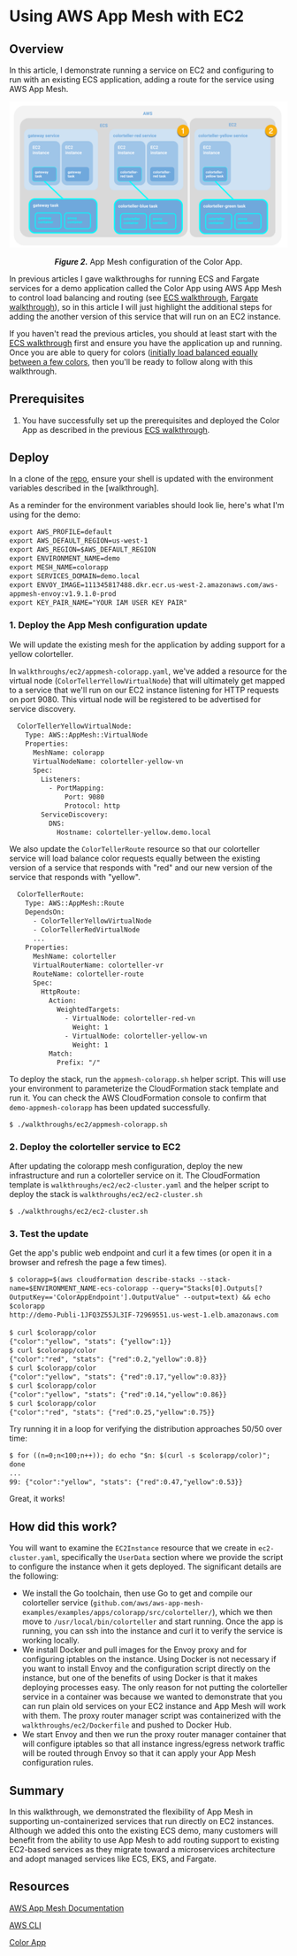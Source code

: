# Using AWS App Mesh with EC2

## Overview

In this article, I demonstrate running a service on EC2 and configuring to run with an existing ECS application, adding a route for the service using AWS App Mesh.

![](img/appmesh-ec2-colorapp-demo.png)
<p align="center"><b><i>Figure 2.</i></b> App Mesh configuration of the Color App.</p>

In previous articles I gave walkthroughs for running ECS and Fargate services for a demo application called the Color App using AWS App Mesh to control load balancing and routing (see [ECS walkthrough], [Fargate walkthrough]), so in this article I will just highlight the additional steps for adding the another version of this service that will run on an EC2 instance.

If you haven't read the previous articles, you should at least start with the [ECS walkthrough] first and ensure you have the application up and running. Once you are able to query for colors ([initially load balanced equally between a few colors](https://github.com/aws/aws-app-mesh-examples/blob/master/examples/apps/colorapp/servicemesh/appmesh-colorapp.yaml#L127-L132), then you'll be ready to follow along with this walkthrough.

## Prerequisites

1. You have successfully set up the prerequisites and deployed the Color App as described in the previous [ECS walkthrough].

## Deploy

In a clone of the [repo], ensure your shell is updated with the environment variables described in the [walkthrough].

As a reminder for the environment variables should look lie, here's what I'm using for the demo:

```
export AWS_PROFILE=default
export AWS_DEFAULT_REGION=us-west-1
export AWS_REGION=$AWS_DEFAULT_REGION
export ENVIRONMENT_NAME=demo
export MESH_NAME=colorapp
export SERVICES_DOMAIN=demo.local
export ENVOY_IMAGE=111345817488.dkr.ecr.us-west-2.amazonaws.com/aws-appmesh-envoy:v1.9.1.0-prod
export KEY_PAIR_NAME="YOUR IAM USER KEY PAIR"
```

### 1. Deploy the App Mesh configuration update

We will update the existing mesh for the application by adding support for a yellow colorteller.

In `walkthroughs/ec2/appmesh-colorapp.yaml`, we've added a resource for the virtual node (`ColorTellerYellowVirtualNode`) that will ultimately get mapped to a service that we'll run on our EC2 instance listening for HTTP requests on port 9080. This virtual node will be registered to be advertised for service discovery.

```
  ColorTellerYellowVirtualNode:
    Type: AWS::AppMesh::VirtualNode
    Properties:
      MeshName: colorapp
      VirtualNodeName: colorteller-yellow-vn
      Spec:
        Listeners:
          - PortMapping:
              Port: 9080
              Protocol: http
        ServiceDiscovery:
          DNS:
            Hostname: colorteller-yellow.demo.local
```

We also update the `ColorTellerRoute` resource so that our colorteller service will load balance color requests equally between the existing version of a service that responds with "red" and our new version of the service that responds with "yellow".

```
  ColorTellerRoute:
    Type: AWS::AppMesh::Route
    DependsOn:
      - ColorTellerYellowVirtualNode
      - ColorTellerRedVirtualNode
      ...
    Properties:
      MeshName: colorteller
      VirtualRouterName: colorteller-vr
      RouteName: colorteller-route
      Spec:
        HttpRoute:
          Action:
            WeightedTargets:
              - VirtualNode: colorteller-red-vn
                Weight: 1
              - VirtualNode: colorteller-yellow-vn
                Weight: 1
          Match:
            Prefix: "/"
```

To deploy the stack, run the `appmesh-colorapp.sh` helper script. This will use your environment to parameterize the CloudFormation stack template and run it. You can check the AWS CloudFormation console to confirm that `demo-appmesh-colorapp` has been updated successfully.

```
$ ./walkthroughs/ec2/appmesh-colorapp.sh
```

### 2. Deploy the colorteller service to EC2

After updating the colorapp mesh configuration, deploy the new infrastructure and run a colorteller service on it. The CloudFormation template is `walkthroughs/ec2/ec2-cluster.yaml` and the helper script to deploy the stack is `walkthroughs/ec2/ec2-cluster.sh`

```
$ ./walkthroughs/ec2/ec2-cluster.sh
```

### 3. Test the update

Get the app's public web endpoint and curl it a few times (or open it in a browser and refresh the page a few times).

```
$ colorapp=$(aws cloudformation describe-stacks --stack-name=$ENVIRONMENT_NAME-ecs-colorapp --query="Stacks[0].Outputs[?OutputKey=='ColorAppEndpoint'].OutputValue" --output=text) && echo $colorapp
http://demo-Publi-1JFQ3Z55JL3IF-72969551.us-west-1.elb.amazonaws.com

$ curl $colorapp/color
{"color":"yellow", "stats": {"yellow":1}}
$ curl $colorapp/color
{"color":"red", "stats": {"red":0.2,"yellow":0.8}}
$ curl $colorapp/color
{"color":"yellow", "stats": {"red":0.17,"yellow":0.83}}
$ curl $colorapp/color
{"color":"yellow", "stats": {"red":0.14,"yellow":0.86}}
$ curl $colorapp/color
{"color":"red", "stats": {"red":0.25,"yellow":0.75}}
```

Try running it in a loop for verifying the distribution approaches 50/50 over time:

```
$ for ((n=0;n<100;n++)); do echo "$n: $(curl -s $colorapp/color)"; done
...
99: {"color":"yellow", "stats": {"red":0.47,"yellow":0.53}}
```

Great, it works!

## How did this work?

You will want to examine the `EC2Instance` resource that we create in `ec2-cluster.yaml`, specifically the `UserData` section where we provide the script to configure the instance when it gets deployed. The significant details are the following:

* We install the Go toolchain, then use Go to get and compile our colorteller service (`github.com/aws/aws-app-mesh-examples/examples/apps/colorapp/src/colorteller/`), which we then move to `/usr/local/bin/colorteller` and start running. Once the app is running, you can ssh into the instance and curl it to verify the service is working locally.
* We install Docker and pull images for the Envoy proxy and for configuring iptables on the instance. Using Docker is not necessary if you want to install Envoy and the configuration script directly on the instance, but one of the benefits of using Docker is that it makes deploying processes easy. The only reason for not putting the colorteller service in a container was because we wanted to demonstrate that you can run plain old services on your EC2 instance and App Mesh will work with them. The proxy router manager script was containerized with the `walkthroughs/ec2/Dockerfile` and pushed to Docker Hub.
* We start Envoy and then we run the proxy router manager container that will configure iptables so that all instance ingress/egress network traffic will be routed through Envoy so that it can apply your App Mesh configuration rules.

## Summary

In this walkthrough, we demonstrated the flexibility of App Mesh in supporting un-containerized services that run directly on EC2 instances. Although we added this onto the existing ECS demo, many customers will benefit from the ability to use App Mesh to add routing support to existing EC2-based services as they migrate toward a microservices architecture and adopt managed services like ECS, EKS, and Fargate.

## Resources

[AWS App Mesh Documentation]

[AWS CLI]

[Color App]


[AWS App Mesh Documentation]: https://aws.amazon.com/app-mesh/getting-started/
[AWS CLI]: https://docs.aws.amazon.com/cli/latest/userguide/cli-chap-install.html
[Color App]: https://github.com/aws/aws-app-mesh-examples
[ECS walkthrough]: https://github.com/aws/aws-app-mesh-examples/tree/master/examples/apps/colorapp
[Fargate walkthrough]: https://github.com/aws/aws-app-mesh-examples/tree/master/walkthroughs/fargate
[repo]: https://github.com/aws/aws-app-mesh-examples

